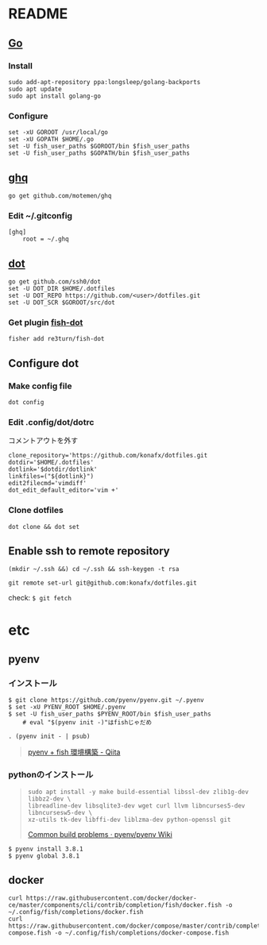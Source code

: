 # README
## [Go](https://github.com/golang/go)
### Install
```
sudo add-apt-repository ppa:longsleep/golang-backports
sudo apt update
sudo apt install golang-go
```

### Configure
```
set -xU GOROOT /usr/local/go
set -xU GOPATH $HOME/.go
set -U fish_user_paths $GOROOT/bin $fish_user_paths
set -U fish_user_paths $GOPATH/bin $fish_user_paths
```

## [ghq](https://github.com/motemen/ghq)
```
go get github.com/motemen/ghq
```

### Edit ~/.gitconfig
``` .gitconfig
[ghq]
    root = ~/.ghq
```

## [dot](https://github.com/ssh0/dot)
```
go get github.com/ssh0/dot
set -U DOT_DIR $HOME/.dotfiles
set -U DOT_REPO https://github.com/<user>/dotfiles.git
set -U DOT_SCR $GOROOT/src/dot
```

### Get plugin [fish-dot](https://github.com/re3turn/fish-dot)
```
fisher add re3turn/fish-dot
```

## Configure dot
### Make config file
```
dot config
```

### Edit .config/dot/dotrc
コメントアウトを外す
```
clone_repository='https://github.com/konafx/dotfiles.git
dotdir='$HOME/.dotfiles'
dotlink='$dotdir/dotlink'
linkfiles=("${dotlink}")
edit2filecmd='vimdiff'
dot_edit_default_editor='vim +'
```

### Clone dotfiles
```
dot clone && dot set
```

## Enable ssh to remote repository
```
(mkdir ~/.ssh &&) cd ~/.ssh && ssh-keygen -t rsa
```

```
git remote set-url git@github.com:konafx/dotfiles.git
```

check: `$ git fetch`

# etc
## pyenv
### インストール
```
$ git clone https://github.com/pyenv/pyenv.git ~/.pyenv
$ set -xU PYENV_ROOT $HOME/.pyenv
$ set -U fish_user_paths $PYENV_ROOT/bin $fish_user_paths
    # eval "$(pyenv init -)"はfishじゃだめ
```

``` fish:.config/fish/config.fish
. (pyenv init - | psub)
```
> [pyenv + fish 環境構築 - Qiita](https://qiita.com/tkmpypy/items/9bd9692ad44dcd5710da)

### pythonのインストール
> ```
> sudo apt install -y make build-essential libssl-dev zlib1g-dev libbz2-dev \
> libreadline-dev libsqlite3-dev wget curl llvm libncurses5-dev libncursesw5-dev \
> xz-utils tk-dev libffi-dev liblzma-dev python-openssl git
> ```
> [Common build problems · pyenv/pyenv Wiki](https://github.com/pyenv/pyenv/wiki/Common-build-problems)

```
$ pyenv install 3.8.1
$ pyenv global 3.8.1
```

## docker
```
curl https://raw.githubusercontent.com/docker/docker-ce/master/components/cli/contrib/completion/fish/docker.fish -o ~/.config/fish/completions/docker.fish
curl https://raw.githubusercontent.com/docker/compose/master/contrib/completion/fish/docker-compose.fish -o ~/.config/fish/completions/docker-compose.fish
```
